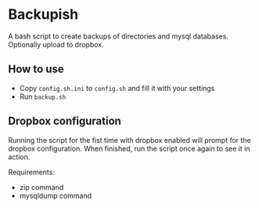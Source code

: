 Backupish
=========

A bash script to create backups of directories and mysql databases. Optionally upload to dropbox.

## How to use

* Copy `config.sh.ini` to `config.sh` and fill it with your settings
* Run `backup.sh` 

## Dropbox configuration

Running the script for the fist time with dropbox enabled will prompt for the dropbox configuration. When finished, run the script once again to see it in action.

Requirements:

* zip command
* mysqldump command
